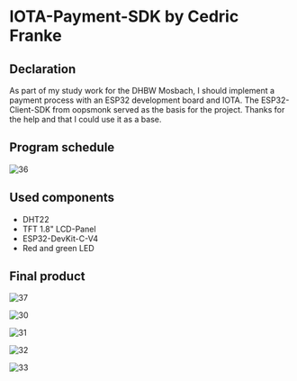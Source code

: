 # IOTA-Payment-SDK by Cedric Franke

## Declaration

As part of my study work for the DHBW Mosbach, I should implement a payment process with an ESP32 development board and IOTA.
The ESP32-Client-SDK from oopsmonk served as the basis for the project. Thanks for the help and that I could use it as a base.

## Program schedule

![36](https://user-images.githubusercontent.com/62056776/171879678-339ff5a4-0c25-4860-b23b-7c5fc123a995.png)

## Used components

 - DHT22
 - TFT 1.8" LCD-Panel
 - ESP32-DevKit-C-V4
 - Red and green LED

## Final product

![37](https://user-images.githubusercontent.com/62056776/171879870-4bd9788b-7229-4259-bbcf-8e93f5ef1c45.png)

![30](https://user-images.githubusercontent.com/62056776/171879969-62e026a1-6631-4a6d-87d1-af43a299bc40.png)

![31](https://user-images.githubusercontent.com/62056776/171880032-ad03b81a-ac99-410d-9103-f1c1cd845e7b.png)

![32](https://user-images.githubusercontent.com/62056776/171880051-2b450b3d-fac4-4904-8315-873ee010e840.png)

![33](https://user-images.githubusercontent.com/62056776/171880058-3b682b29-be42-40f5-aeea-b77eb7940b35.png)

